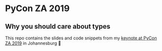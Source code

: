 # PyCon ZA 2019

## Why you should care about types

This repo contains the slides and code snippets from my [keynote at PyCon ZA 2019](https://za.pycon.org/talks/26-why-you-should-care-about-types/) in Johannesburg 🐍
